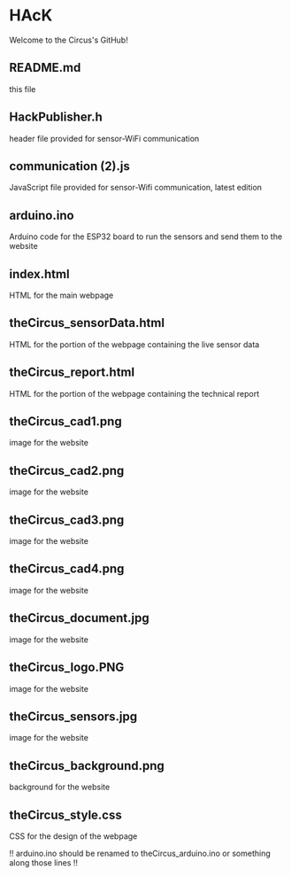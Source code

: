 # HAcK

Welcome to the Circus's GitHub!

## README.md 

this file

## HackPublisher.h

header file provided for sensor-WiFi communication

## communication (2).js

JavaScript file provided for sensor-Wifi communication, latest edition

## arduino.ino

Arduino code for the ESP32 board to run the sensors and send them to the website

## index.html

HTML for the main webpage

## theCircus_sensorData.html

HTML for the portion of the webpage containing the live sensor data

## theCircus_report.html

HTML for the portion of the webpage containing the technical report

## theCircus_cad1.png

image for the website

## theCircus_cad2.png

image for the website

## theCircus_cad3.png

image for the website

## theCircus_cad4.png

image for the website

## theCircus_document.jpg

image for the website

## theCircus_logo.PNG

image for the website

## theCircus_sensors.jpg

image for the website

## theCircus_background.png

background for the website


## theCircus_style.css

CSS for the design of the webpage

!! arduino.ino should be renamed to theCircus_arduino.ino or something along those lines !!
